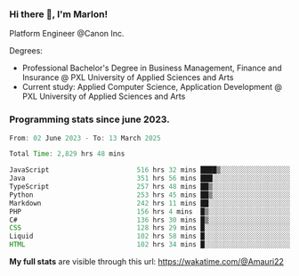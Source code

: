 
### Hi there 👋, I'm Marlon!

Platform Engineer @Canon Inc.

Degrees: 
- Professional Bachelor's Degree in Business Management, Finance and Insurance @ PXL University of Applied Sciences and Arts
- Current study: Applied Computer Science, Application Development @ PXL University of Applied Sciences and Arts

### Programming stats since june 2023.
<!--START_SECTION:waka-->

```java
From: 02 June 2023 - To: 13 March 2025

Total Time: 2,829 hrs 48 mins

JavaScript                      516 hrs 32 mins ████▒░░░░░░░░░░░░░░░░░░░░   17.83 %
Java                            351 hrs 56 mins ███░░░░░░░░░░░░░░░░░░░░░░   12.15 %
TypeScript                      257 hrs 48 mins ██▒░░░░░░░░░░░░░░░░░░░░░░   08.90 %
Python                          253 hrs 45 mins ██▒░░░░░░░░░░░░░░░░░░░░░░   08.76 %
Markdown                        242 hrs 11 mins ██░░░░░░░░░░░░░░░░░░░░░░░   08.36 %
PHP                             156 hrs 4 mins  █▒░░░░░░░░░░░░░░░░░░░░░░░   05.39 %
C#                              136 hrs 30 mins █▒░░░░░░░░░░░░░░░░░░░░░░░   04.71 %
CSS                             128 hrs 29 mins █░░░░░░░░░░░░░░░░░░░░░░░░   04.44 %
Liquid                          102 hrs 58 mins █░░░░░░░░░░░░░░░░░░░░░░░░   03.56 %
HTML                            102 hrs 34 mins █░░░░░░░░░░░░░░░░░░░░░░░░   03.54 %
```

<!--END_SECTION:waka-->
**My full stats** are visible through this url: https://wakatime.com/@Amauri22
